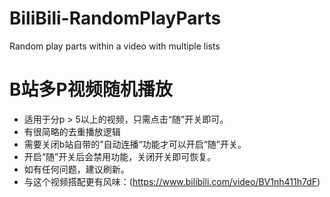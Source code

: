# BiliBili-RandomPlayParts
Random play parts within a video with multiple lists

# B站多P视频随机播放
- 适用于分p > 5以上的视频，只需点击“随”开关即可。
- 有很简略的去重播放逻辑
- 需要关闭b站自带的”自动连播“功能才可以开启“随”开关。
- 开启“随”开关后会禁用功能，关闭开关即可恢复。
- 如有任何问题，建议刷新。
- 与这个视频搭配更有风味：(https://www.bilibili.com/video/BV1nh411h7dF)
